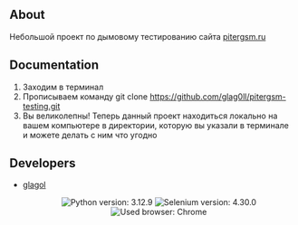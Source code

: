 ## About

Небольшой проект по дымовому тестированию сайта [pitergsm.ru](https://pitergsm.ru/)

## Documentation

1. Заходим в терминал 
2. Прописываем команду git clone https://github.com/glag0ll/pitergsm-testing.git
3. Вы великолепны! Теперь данный проект находиться локально на вашем компьютере в директории, которую вы указали в терминале и можете делать с ним что угодно


## Developers

- [glagol](https://github.com/glag0ll)

  <p align="center">
   <img src="https://img.shields.io/badge/Python version-3.12.9-green" alt="Python version: 3.12.9">
   <img src="https://img.shields.io/badge/Selenium version-4.30.0-brightgreen" alt="Selenium version: 4.30.0">
   <img src="https://img.shields.io/badge/Used browser-Chrome-blue" alt="Used browser: Chrome">
</p>
